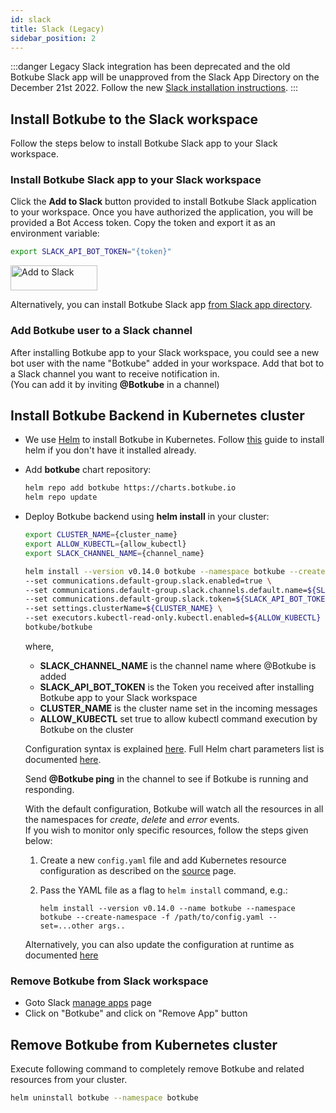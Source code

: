 ```yaml
---
id: slack
title: Slack (Legacy)
sidebar_position: 2
---
```


:::danger
Legacy Slack integration has been deprecated and the old Botkube Slack app will be unapproved from the Slack App Directory on the December 21st 2022. Follow the new [Slack installation instructions](../socketslack/index.md).
:::

## Install Botkube to the Slack workspace

Follow the steps below to install Botkube Slack app to your Slack workspace.

### Install Botkube Slack app to your Slack workspace

Click the **Add to Slack** button provided to install Botkube Slack application to your workspace. Once you have authorized the application, you will be provided a Bot Access token. Copy the token and export it as an environment variable:

```bash
export SLACK_API_BOT_TOKEN="{token}"
```

<a href="https://slack.com/oauth/authorize?scope=commands,bot&client_id=551945394612.515475697794">
  <img alt="Add to Slack" height="40" width="139" src="https://platform.slack-edge.com/img/add_to_slack.png" srcset="https://platform.slack-edge.com/img/add_to_slack.png 1x, https://platform.slack-edge.com/img/add_to_slack@2x.png 2x" />
</a>

Alternatively, you can install Botkube Slack app [from Slack app directory](https://slack.com/apps/AF5DZLHPC-botkube).

### Add Botkube user to a Slack channel

After installing Botkube app to your Slack workspace, you could see a new bot user with the name "Botkube" added in your workspace. Add that bot to a Slack channel you want to receive notification in.<br/> (You can add it by inviting **@Botkube** in a channel)

## Install Botkube Backend in Kubernetes cluster

- We use [Helm](https://helm.sh/) to install Botkube in Kubernetes. Follow [this](https://docs.helm.sh/using_helm/#installing-helm) guide to install helm if you don't have it installed already.
- Add **botkube** chart repository:

  ```bash
  helm repo add botkube https://charts.botkube.io
  helm repo update
  ```

- Deploy Botkube backend using **helm install** in your cluster:

  ```bash
  export CLUSTER_NAME={cluster_name}
  export ALLOW_KUBECTL={allow_kubectl}
  export SLACK_CHANNEL_NAME={channel_name}

  helm install --version v0.14.0 botkube --namespace botkube --create-namespace \
  --set communications.default-group.slack.enabled=true \
  --set communications.default-group.slack.channels.default.name=${SLACK_CHANNEL_NAME} \
  --set communications.default-group.slack.token=${SLACK_API_BOT_TOKEN} \
  --set settings.clusterName=${CLUSTER_NAME} \
  --set executors.kubectl-read-only.kubectl.enabled=${ALLOW_KUBECTL} \
  botkube/botkube
  ```

  where,<br/>

  - **SLACK_CHANNEL_NAME** is the channel name where @Botkube is added<br/>
  - **SLACK_API_BOT_TOKEN** is the Token you received after installing Botkube app to your Slack workspace<br/>
  - **CLUSTER_NAME** is the cluster name set in the incoming messages<br/>
  - **ALLOW_KUBECTL** set true to allow kubectl command execution by Botkube on the cluster<br/>

  Configuration syntax is explained [here](../../configuration).
  Full Helm chart parameters list is documented [here](../../configuration/helm-chart-parameters).

  Send **@Botkube ping** in the channel to see if Botkube is running and responding.

  With the default configuration, Botkube will watch all the resources in all the namespaces for _create_, _delete_ and _error_ events.<br/>
  If you wish to monitor only specific resources, follow the steps given below:

  1. Create a new `config.yaml` file and add Kubernetes resource configuration as described on the [source](../../configuration/source) page.
  2. Pass the YAML file as a flag to `helm install` command, e.g.:

     ```
     helm install --version v0.14.0 --name botkube --namespace botkube --create-namespace -f /path/to/config.yaml --set=...other args..
     ```

  Alternatively, you can also update the configuration at runtime as documented [here](../../configuration/#updating-the-configuration-at-runtime)

### Remove Botkube from Slack workspace

- Goto Slack <a href="https://slack.com/apps/manage">manage apps</a> page<br/>
- Click on "Botkube" and click on "Remove App" button

## Remove Botkube from Kubernetes cluster

Execute following command to completely remove Botkube and related resources from your cluster.

```bash
helm uninstall botkube --namespace botkube
```
